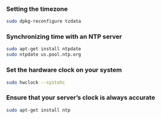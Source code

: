 ### Setting the timezone
```bash
sudo dpkg-reconfigure tzdata
```

### Synchronizing time with an NTP server
```bash
sudo apt-get install ntpdate
sudo ntpdate us.pool.ntp.org
```

### Set the hardware clock on your system
```bash
sudo hwclock --systohc
```

### Ensure that your server’s clock is always accurate
```bash
sudo apt-get install ntp
```


